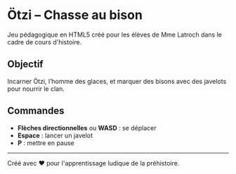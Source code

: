 # Ötzi – Chasse au bison

Jeu pédagogique en HTML5 créé pour les élèves de Mme Latroch dans le cadre de cours d'histoire.

## Objectif
Incarner Ötzi, l’homme des glaces, et marquer des bisons avec des javelots pour nourrir le clan.

## Commandes
- **Flèches directionnelles** ou **WASD** : se déplacer  
- **Espace** : lancer un javelot  
- **P** : mettre en pause

---
Créé avec ❤️ pour l'apprentissage ludique de la préhistoire.
